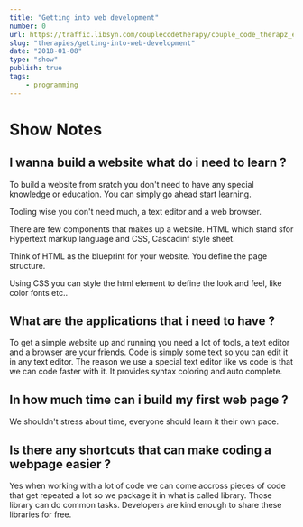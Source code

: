 ```yaml
---
title: "Getting into web development"
number: 0
url: https://traffic.libsyn.com/couplecodetherapy/couple_code_therapz_ep1.mp3
slug: "therapies/getting-into-web-development"
date: "2018-01-08"
type: "show"
publish: true
tags:
    - programming
---
```


# Show Notes

## I wanna build a website what do i need to learn ?

To build a website from sratch you don't need to have any special knowledge or education.
You can simply go ahead start learning.

Tooling wise you don't need much, a text editor and a web browser.

There are few components that makes up a website. HTML which stand sfor Hypertext markup language and CSS, Cascadinf style sheet.

Think of HTML as the blueprint for your website. You define the page structure.

Using CSS you can style the html element to define the look and feel, like color fonts etc..

## What are the applications that i need to have ?

To get a simple website up and running you need a lot of tools, a text editor and a browser are your friends.
Code is simply some text so you can edit it in any text editor. The reason we use a special text editor like vs code is that we can code faster with it.
It provides syntax coloring and auto complete.

## In how much time can i build my first web page ?

We shouldn't stress about time, everyone should learn it their own pace.

## Is there any shortcuts that can make coding a webpage easier ?

Yes when working with a lot of code we can come accross pieces of code that get repeated a lot so we package it in what is called library.
Those library can do common tasks. Developers are kind enough to share these libraries for free.
